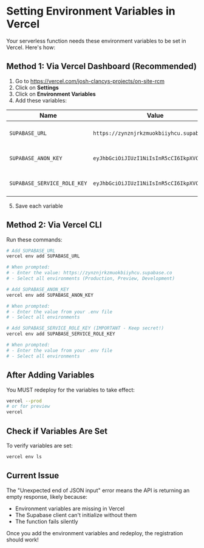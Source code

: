 # Setting Environment Variables in Vercel

Your serverless function needs these environment variables to be set in Vercel. Here's how:

## Method 1: Via Vercel Dashboard (Recommended)

1. Go to https://vercel.com/josh-clancys-projects/on-site-rcm
2. Click on **Settings**
3. Click on **Environment Variables**
4. Add these variables:

| Name                        | Value                                      | Environments                     |
| --------------------------- | ------------------------------------------ | -------------------------------- |
| `SUPABASE_URL`              | `https://zynznjrkzmuokbiiyhcu.supabase.co` | Production, Preview, Development |
| `SUPABASE_ANON_KEY`         | `eyJhbGciOiJIUzI1NiIsInR5cCI6IkpXVCJ9...`  | Production, Preview, Development |
| `SUPABASE_SERVICE_ROLE_KEY` | `eyJhbGciOiJIUzI1NiIsInR5cCI6IkpXVCJ9...`  | Production, Preview, Development |

5. Save each variable

## Method 2: Via Vercel CLI

Run these commands:

```bash
# Add SUPABASE_URL
vercel env add SUPABASE_URL

# When prompted:
# - Enter the value: https://zynznjrkzmuokbiiyhcu.supabase.co
# - Select all environments (Production, Preview, Development)

# Add SUPABASE_ANON_KEY
vercel env add SUPABASE_ANON_KEY

# When prompted:
# - Enter the value from your .env file
# - Select all environments

# Add SUPABASE_SERVICE_ROLE_KEY (IMPORTANT - Keep secret!)
vercel env add SUPABASE_SERVICE_ROLE_KEY

# When prompted:
# - Enter the value from your .env file
# - Select all environments
```

## After Adding Variables

You MUST redeploy for the variables to take effect:

```bash
vercel --prod
# or for preview
vercel
```

## Check if Variables Are Set

To verify variables are set:

```bash
vercel env ls
```

## Current Issue

The "Unexpected end of JSON input" error means the API is returning an empty response, likely because:

- Environment variables are missing in Vercel
- The Supabase client can't initialize without them
- The function fails silently

Once you add the environment variables and redeploy, the registration should work!
